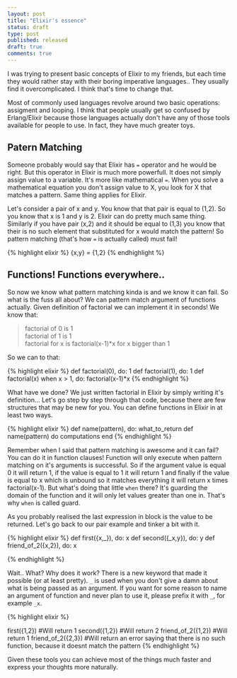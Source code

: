 ```yaml
---
layout: post
title: "Elixir's essence"
status: draft
type: post
published: released
draft: true
comments: true
---
```


I was trying to present basic concepts of Elixir to my friends, but each time they would rather stay with their boring imperative languages.. They usually find it overcomplicated. I think that's time to change that.

<!--more-->

Most of commonly used languages revolve around two basic operations: assigment and looping. I think that people usually get so confused by Erlang/Elixir because those languages actually don't have any of those tools available for people to use. In fact, they have much greater toys.

## Patern Matching

Someone probably would say that Elixir has `=` operator and he would be right. But this operator in Elixir is much more powerfull. It does not simply assign value to a variable. It's more like mathematical `=`. When you solve a mathematical equation you don't assign value to X, you look for X that matches a pattern. Same thing applies for Elixir.

Let's consider a pair of x and y. You know that that pair is equal to (1,2). So you know that x is 1 and y is 2. Elixir can do pretty much same thing. Similarly if you have pair (x,2) and it should be equal to (1,3) you know that their is no such element that substituted for x would match the pattern! So pattern matching (that's how `=` is actually called) must fail!

{% highlight elixir %}
{x,y} = {1,2}
{% endhighlight %}

## Functions! Functions everywhere..

So now we know what pattern matching kinda is and we know it can fail. So what is the fuss all about? We can pattern match argument of functions actually. Given definition of factorial we can implement it in seconds! We know that:

>factorial of 0 is 1<br/>
>factorial of 1 is 1 <br/>
>factorial for x is factorial(x-1)*x for x bigger than 1

So we can to that:

{% highlight elixir %}
def factorial(0), do: 1
def factorial(1), do: 1
def factorial(x) when x > 1, do: factorial(x-1)*x
{% endhighlight %}

What have we done? We just written factorial in Elixir by simply writing it's definition... Let's go step by step through that code, because there are few structures that may be new for you. You can define functions in Elixir in at least two ways.

{% highlight elixir %}
def name(pattern), do: what_to_return
def name(pattern) do
  computations
end
{% endhighlight %}

Remember when I said that pattern matching is awesome and it can fail? You can do it in function clauses! Function will only execute when pattern matching on it's arguments is successful. So if the argument value is equal 0 it will return 1, if the value is equal to 1 it will return 1 and finally if the value is equal to x which is unbound so it matches everything it will return x times factorial(x-1). But what's doing that little `when` there? It's guarding the domain of the function and it will only let values greater than one in. That's why `when` is called guard.


As you probably realised the last expression in block is the value to be returned. Let's go back to our pair example and tinker a bit with it.

{% highlight elixir %}
def first({x,_}), do: x
def second({_x,y}), do: y
def friend_of_2({x,2}), do: x

{% endhighlight %}

Wait.. What? Why does it work? There is a new keyword that made it possible (or at least pretty). `_` is used when you don't give a damn about what is being passed as an argument. If you want for some reason to name an argument of function and never plan to use it, please prefix it with `_`, for example `_x`.

{% highlight elixir %}

first({1,2}) #Will return 1
second({1,2}) #Will return 2
friend_of_2({1,2}) #Will return 1
friend_of_2({2,3}) #Will return an error saying that there is no such function, because it doesnt match the pattern
{% endhighlight %}

Given these tools you can achieve most of the things much faster and express your thoughts more naturally.
